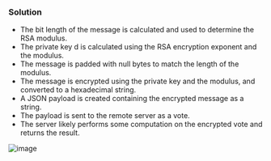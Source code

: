 ### Solution

- The bit length of the message is calculated and used to determine the RSA modulus.
- The private key d is calculated using the RSA encryption exponent and the modulus.
- The message is padded with null bytes to match the length of the modulus.
- The message is encrypted using the private key and the modulus, and converted to a hexadecimal string.
- A JSON payload is created containing the encrypted message as a string.
- The payload is sent to the remote server as a vote.
- The server likely performs some computation on the encrypted vote and returns the result.

![image](https://user-images.githubusercontent.com/126962960/233843461-910a164e-eb26-4cda-bcc5-f357127bf622.png)

